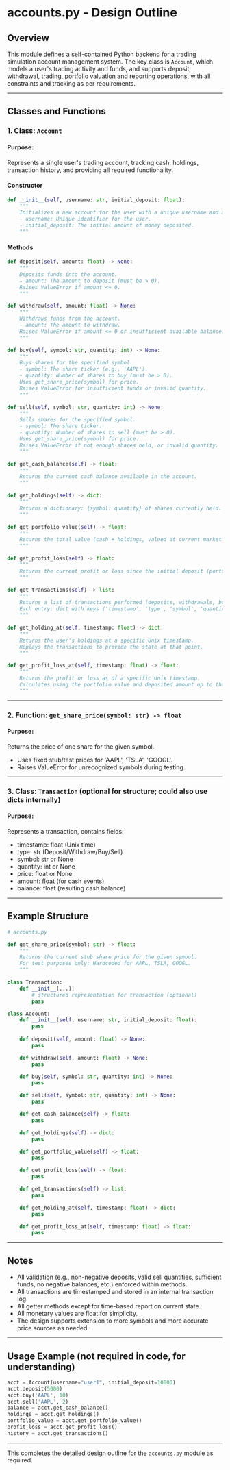 # accounts.py - Design Outline

## Overview

This module defines a self-contained Python backend for a trading simulation account management system. The key class is `Account`, which models a user's trading activity and funds, and supports deposit, withdrawal, trading, portfolio valuation and reporting operations, with all constraints and tracking as per requirements.

---

## Classes and Functions

### 1. Class: `Account`

#### Purpose:
Represents a single user's trading account, tracking cash, holdings, transaction history, and providing all required functionality.

#### Constructor
```python
def __init__(self, username: str, initial_deposit: float):
    """
    Initializes a new account for the user with a unique username and an initial deposit.
    - username: Unique identifier for the user.
    - initial_deposit: The initial amount of money deposited.
    """
```

#### Methods

```python
def deposit(self, amount: float) -> None:
    """
    Deposits funds into the account.
    - amount: The amount to deposit (must be > 0).
    Raises ValueError if amount <= 0.
    """

def withdraw(self, amount: float) -> None:
    """
    Withdraws funds from the account.
    - amount: The amount to withdraw.
    Raises ValueError if amount <= 0 or insufficient available balance.
    """

def buy(self, symbol: str, quantity: int) -> None:
    """
    Buys shares for the specified symbol.
    - symbol: The share ticker (e.g., 'AAPL').
    - quantity: Number of shares to buy (must be > 0).
    Uses get_share_price(symbol) for price.
    Raises ValueError for insufficient funds or invalid quantity.
    """

def sell(self, symbol: str, quantity: int) -> None:
    """
    Sells shares for the specified symbol.
    - symbol: The share ticker.
    - quantity: Number of shares to sell (must be > 0).
    Uses get_share_price(symbol) for price.
    Raises ValueError if not enough shares held, or invalid quantity.
    """

def get_cash_balance(self) -> float:
    """
    Returns the current cash balance available in the account.
    """

def get_holdings(self) -> dict:
    """
    Returns a dictionary: {symbol: quantity} of shares currently held.
    """

def get_portfolio_value(self) -> float:
    """
    Returns the total value (cash + holdings, valued at current market prices) of the account.
    """

def get_profit_loss(self) -> float:
    """
    Returns the current profit or loss since the initial deposit (portfolio value minus total deposited, not counting withdrawals).
    """

def get_transactions(self) -> list:
    """
    Returns a list of transactions performed (deposits, withdrawals, buys, sells).
    Each entry: dict with keys ('timestamp', 'type', 'symbol', 'quantity', 'price', 'amount', etc.).
    """

def get_holding_at(self, timestamp: float) -> dict:
    """
    Returns the user's holdings at a specific Unix timestamp.
    Replays the transactions to provide the state at that point.
    """

def get_profit_loss_at(self, timestamp: float) -> float:
    """
    Returns the profit or loss as of a specific Unix timestamp.
    Calculates using the portfolio value and deposited amount up to that time.
    """
```

---

### 2. Function: `get_share_price(symbol: str) -> float`

#### Purpose:
Returns the price of one share for the given symbol.
- Uses fixed stub/test prices for 'AAPL', 'TSLA', 'GOOGL'.
- Raises ValueError for unrecognized symbols during testing.

---

### 3. Class: `Transaction` (optional for structure; could also use dicts internally)

#### Purpose:
Represents a transaction, contains fields:
- timestamp: float (Unix time)
- type: str (Deposit/Withdraw/Buy/Sell)
- symbol: str or None
- quantity: int or None
- price: float or None
- amount: float (for cash events)
- balance: float (resulting cash balance)
  
---

## Example Structure

```python
# accounts.py

def get_share_price(symbol: str) -> float:
    """
    Returns the current stub share price for the given symbol.
    For test purposes only: Hardcoded for AAPL, TSLA, GOOGL.
    """

class Transaction:
    def __init__(...):
        # structured representation for transaction (optional)
        pass

class Account:
    def __init__(self, username: str, initial_deposit: float):
        pass
    
    def deposit(self, amount: float) -> None:
        pass

    def withdraw(self, amount: float) -> None:
        pass

    def buy(self, symbol: str, quantity: int) -> None:
        pass

    def sell(self, symbol: str, quantity: int) -> None:
        pass

    def get_cash_balance(self) -> float:
        pass

    def get_holdings(self) -> dict:
        pass

    def get_portfolio_value(self) -> float:
        pass

    def get_profit_loss(self) -> float:
        pass

    def get_transactions(self) -> list:
        pass

    def get_holding_at(self, timestamp: float) -> dict:
        pass

    def get_profit_loss_at(self, timestamp: float) -> float:
        pass
```

---

## Notes

- All validation (e.g., non-negative deposits, valid sell quantities, sufficient funds, no negative balances, etc.) enforced within methods.
- All transactions are timestamped and stored in an internal transaction log.
- All getter methods except for time-based report on current state.
- All monetary values are float for simplicity.
- The design supports extension to more symbols and more accurate price sources as needed.

---

## Usage Example (not required in code, for understanding)

```python
acct = Account(username="user1", initial_deposit=10000)
acct.deposit(5000)
acct.buy('AAPL', 10)
acct.sell('AAPL', 2)
balance = acct.get_cash_balance()
holdings = acct.get_holdings()
portfolio_value = acct.get_portfolio_value()
profit_loss = acct.get_profit_loss()
history = acct.get_transactions()
```

---

This completes the detailed design outline for the `accounts.py` module as required.